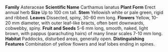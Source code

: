  **Family** Asteraceae **Scientific Name** Carthamus lanatus **Plant Form** Erect annual herb **Size** Up to 100 cm tall. **Stem** Yellowish white or pale green, rigid and ribbed. **Leaves** Dissected, spiny, 30-60 mm long. **Flowers** Yellow, 10-20 mm diameter, with outer leaf-like bracts, often bent downwards, cobwebby, spiny. **Fruit and Seeds** 5-6 mm long, smooth, naked, light brown, with pappus (parachuting hairs) of many linear scales 7-10 mm long. **Habitat** Paddocks, disturbed areas, generally open. **Distinguishing Features** Combination of yellow flowers and leaf lobes ending in spines.